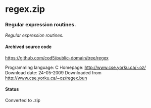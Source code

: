 # regex.zip #

### Regular expression routines. ###

*Regular expression routines.*

#### Archived source code ####
https://github.com/cod5/public-domain/tree/regex

Programming language: C
Homepage: http://www.cse.yorku.ca/~oz/
Download date: 24-05-2009
Downloaded from http://www.cse.yorku.ca/~oz/regex.bun

#### Status ####
Converted to .zip

